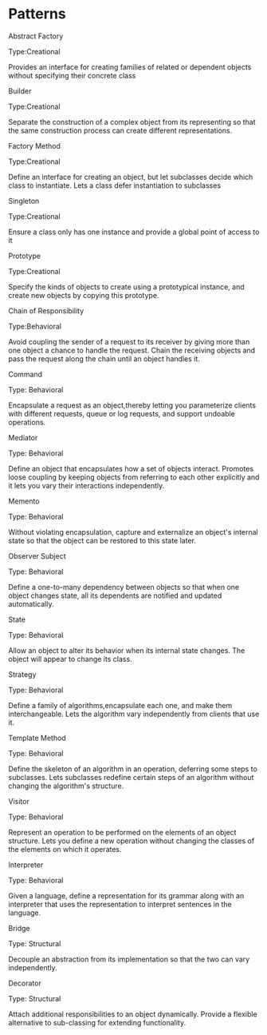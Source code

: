 # Patterns

Abstract Factory

Type:Creational

Provides an interface for creating families of related or dependent objects without specifying their 
concrete class

Builder

Type:Creational

Separate the construction of a complex object from its representing so that the same construction 
process can create different representations.

Factory Method

Type:Creational

Define an interface for creating an object, but let subclasses decide which class to instantiate. Lets a class defer 
instantiation to subclasses

Singleton

Type:Creational

Ensure a class only has one instance and provide a global point of access to it

Prototype

Type:Creational

Specify the kinds of objects to create using a prototypical instance, and  create new objects by copying this 
prototype.

Chain of Responsibility

Type:Behavioral

Avoid coupling the sender of a request to its receiver by giving more than one object 
a chance to handle the request. Chain the receiving objects and pass the request 
along the chain until an object handles it.

Command

Type: Behavioral

Encapsulate a request as an object,thereby letting you parameterize clients
with different requests, queue or log requests, and support undoable operations.

Mediator

Type: Behavioral

Define an object that encapsulates how a set of objects interact. Promotes loose
coupling by keeping objects from referring to each other explicitly and it lets you vary
their interactions independently.

Memento

Type: Behavioral

Without violating encapsulation, capture and externalize an object's internal state
so that the object can be restored to this state later.

Observer Subject

Type: Behavioral

Define a one-to-many dependency between objects so that when one object changes
state, all its dependents are notified and updated automatically.

State

Type: Behavioral

Allow an object to alter its behavior when its internal state changes. The object will
appear to change its class.

Strategy

Type: Behavioral

Define a family of algorithms,encapsulate each one, and make them
interchangeable. Lets the algorithm vary independently from clients that use it.

Template Method

Type: Behavioral

Define the skeleton of an algorithm in an operation, deferring some steps to subclasses.
Lets subclasses redefine certain steps of an algorithm without changing the algorithm's structure.

Visitor

Type: Behavioral

Represent an operation to be performed on the elements of an
object structure. Lets you define a new operation without changing
the classes of the elements on which it operates.

Interpreter

Type: Behavioral

Given a language, define a representation for its grammar along with an interpreter
that uses the representation to interpret sentences in the language.

Bridge

Type: Structural

Decouple an abstraction from its implementation so that the two can vary independently.

Decorator

Type: Structural

Attach additional responsibilities to an object dynamically. Provide a flexible
alternative to sub-classing for extending functionality.
